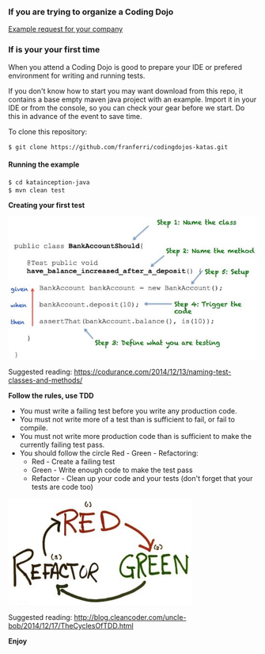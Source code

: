 
### If you are trying to organize a Coding Dojo

[Example request for your company](https://github.com/franferri/codingdojos-katas/blob/master/Example%20request%20for%20your%20company.md)

### If is your your first time

When you attend a Coding Dojo is good to prepare your IDE or prefered environment for writing and running tests.

If you don't know how to start you may want download from this repo, it contains a base empty maven java project with an example.
Import it in your IDE or from the console, so you can check your gear before we start.
Do this in advance of the event to save time.

To clone this repository:

    $ git clone https://github.com/franferri/codingdojos-katas.git

#### Running the example
    $ cd katainception-java
    $ mvn clean test

**Creating your first test**

![Test in 5 steps](https://github.com/franferri/codingdojos-katas/blob/master/images/test_in_5_steps.jpg)

Suggested reading: https://codurance.com/2014/12/13/naming-test-classes-and-methods/

**Follow the rules, use TDD**
* You must write a failing test before you write any production code.
* You must not write more of a test than is sufficient to fail, or fail to compile.
* You must not write more production code than is sufficient to make the currently failing test pass.
* You should follow the circle Red - Green - Refactoring:
  * Red - Create a failing test
  * Green - Write enough code to make the test pass
  * Refactor - Clean up your code and your tests (don't forget that your tests are code too)

![Red Green Refactor](https://github.com/franferri/codingdojos-katas/blob/master/images/red_green_refactor.jpg)

Suggested reading: http://blog.cleancoder.com/uncle-bob/2014/12/17/TheCyclesOfTDD.html

**Enjoy**
